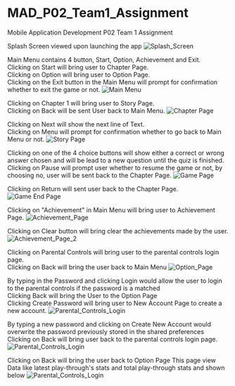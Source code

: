 # MAD_P02_Team1_Assignment
Mobile Application Development P02 Team 1 Assignment

Splash Screen viewed upon launching the app
![Splash_Screen](/images/06.PNG)

Main Menu contains 4 button, Start, Option, Achievement and Exit.
<br />Clicking on Start will bring user to Chapter Page.
<br />Clicking on Option will bring user to Option Page.
<br />Clicking on the Exit button in the Main Menu will prompt for confirmation whether to exit the game or not.
![Main Menu](/images/01.PNG)

Clicking on Chapter 1 will bring user to Story Page.
<br />Clicking on Back will be sent User back to Main Menu.
![Chapter Page](/images/02.PNG)

Clicking on Next will show the next line of Text.
<br />Clicking on Menu will prompt for confirmation whether to go back to Main Menu or not.
![Story Page](/images/03.PNG)

Clicking on one of the 4 choice buttons will show either a correct or wrong answer chosen and will be lead to a new question until the quiz is finished.
<br />Clicking on Pause will prompt user whether to resume the game or not, by choosing no, user will be sent back to the Chapter Page.
![Game Page](/images/04.PNG)

Clicking on Return will sent user back to the Chapter Page.
![Game End Page](/images/05.PNG)

Clicking on "Achievement" in Main Menu will bring user to Achievement Page.
![Achievement_Page](/images/07.PNG)

Clicking on Clear button will bring clear the achievements made by the user.
![Achievement_Page_2](/images/08.PNG)

Clicking on Parental Controls will bring user to the parental controls login page.
<br />Clicking on Back will bring the user back to Main Menu
![Option_Page](/images/12.PNG)

By typing in the Password and clicking Login would allow the user to login to the parental controls if the password is a matched
<br />Clicking Back will bring the User to the Option Page
<br />Clicking Create Password will bring user to New Account Page to create a new account.
![Parental_Controls_Login](/images/09.PNG)

By typing a new password and clicking on Create New Account would overwrite the password previously stored in the shared preferences
<br />Clicking on Back will bring user back to the parental controls login page.
![Parental_Controls_Login](/images/10.PNG)


Clicking on Back will bring the user back to Option Page
This page view Data like latest play-through's stats and total play-through stats and shown below
![Parental_Controls_Login](/images/11.PNG)

